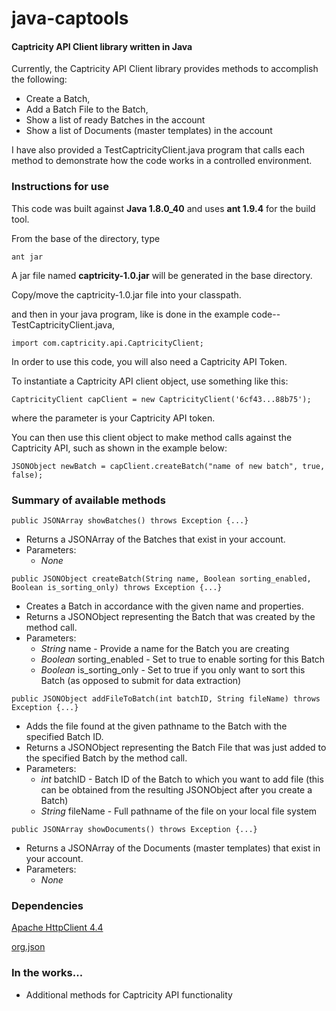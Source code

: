 # java-captools
#### Captricity API Client library written in Java

Currently, the Captricity API Client library provides methods to accomplish the following:
* Create a Batch,
* Add a Batch File to the Batch,
* Show a list of ready Batches in the account
* Show a list of Documents (master templates) in the account

I have also provided a TestCaptricityClient.java program that calls each method to demonstrate how the code works in a controlled environment.

### Instructions for use

This code was built against **Java 1.8.0\_40** and uses **ant 1.9.4** for the build tool.

From the base of the directory, type

```
ant jar
```

A jar file named **captricity-1.0.jar** will be generated in the base directory.

Copy/move the captricity-1.0.jar file into your classpath.

and then in your java program, like is done in the example code-- TestCaptricityClient.java,

```
import com.captricity.api.CaptricityClient;
```

In order to use this code, you will also need a Captricity API Token.

To instantiate a Captricity API client object, use something like this:

```
CaptricityClient capClient = new CaptricityClient('6cf43...88b75');
```

where the parameter is your Captricity API token.

You can then use this client object to make method calls against the Captricity API, such as shown in the example below:

```
JSONObject newBatch = capClient.createBatch("name of new batch", true, false);
```

### Summary of available methods

```
public JSONArray showBatches() throws Exception {...}
```
* Returns a JSONArray of the Batches that exist in your account.
* Parameters:
  - *None*

```
public JSONObject createBatch(String name, Boolean sorting_enabled, Boolean is_sorting_only) throws Exception {...}
```
* Creates a Batch in accordance with the given name and properties.
* Returns a JSONObject representing the Batch that was created by the method call.
* Parameters:
  - *String* name - Provide a name for the Batch you are creating
  - *Boolean* sorting\_enabled \- Set to true to enable sorting for this Batch
  - *Boolean* is\_sorting\_only \- Set to true if you only want to sort this Batch (as opposed to submit for data extraction)

```
public JSONObject addFileToBatch(int batchID, String fileName) throws Exception {...}
```
* Adds the file found at the given pathname to the Batch with the specified Batch ID.
* Returns a JSONObject representing the Batch File that was just added to the specified Batch by the method call.
* Parameters:
  - *int* batchID \- Batch ID of the Batch to which you want to add file (this can be obtained from the resulting JSONObject after you create a Batch)
  - *String* fileName \- Full pathname of the file on your local file system

```
public JSONArray showDocuments() throws Exception {...}
```
* Returns a JSONArray of the Documents (master templates) that exist in your account.
* Parameters:
  - *None*

### Dependencies

[Apache HttpClient 4.4](http://psg.mtu.edu/pub/apache//httpcomponents/httpclient/binary/httpcomponents-client-4.4-bin.zip)

[org.json](http://central.maven.org/maven2/org/json/json/20140107/json-20140107.jar)

### In the works...
- Additional methods for Captricity API functionality
